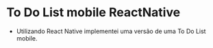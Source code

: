 # To Do List mobile ReactNative

- Utilizando React Native  implementei uma versão de uma To Do List mobile.
